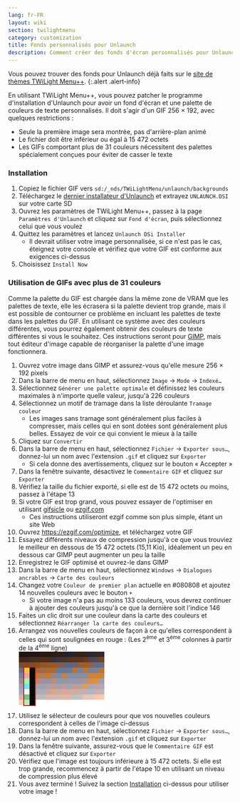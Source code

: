 ```yaml
---
lang: fr-FR
layout: wiki
section: twilightmenu
category: customization
title: Fonds personnalisés pour Unlaunch
description: Comment créer des fonds d'écran personnalisés pour Unlaunch et les installer à l'aide de TWiLight Menu++
---
```


Vous pouvez trouver des fonds pour Unlaunch déjà faits sur le [site de thèmes TWiLight Menu++](https://skins.ds-homebrew.com/unlaunch/).
{:.alert .alert-info}

En utilisant TWiLight Menu++, vous pouvez patcher le programme d'installation d'Unlaunch pour avoir un fond d'écran et une palette de couleurs de texte personnalisés. Il doit s'agir d'un GIF 256 × 192, avec quelques restrictions :
- Seule la première image sera montrée, pas d'arrière-plan animé
- Le fichier doit être inférieur ou égal à 15 472 octets
- Les GIFs comportant plus de 31 couleurs nécessitent des palettes spécialement conçues pour éviter de casser le texte

### Installation
1. Copiez le fichier GIF vers `sd:/_nds/TWiLightMenu/unlaunch/backgrounds`
1. Téléchargez le [dernier installateur d'Unlaunch](https://problemkaputt.de/unlaunch.zip) et extrayez `UNLAUNCH.DSI` sur votre carte SD
1. Ouvrez les paramètres de TWiLight Menu++, passez à la page `Paramètres d'Unlaunch` et cliquez sur `Fond d'écran`, puis sélectionnez celui que vous voulez
1. Quittez les paramètres et lancez `Unlaunch DSi Installer`
   - Il devrait utiliser votre image personnalisée, si ce n'est pas le cas, éteignez votre console et vérifiez que votre GIF est conforme aux exigences ci-dessus
1. Choisissez `Install Now`

### Utilisation de GIFs avec plus de 31 couleurs
Comme la palette du GIF est chargée dans la même zone de VRAM que les palettes de texte, elle les écrasera si la palette devient trop grande, mais il est possible de contourner ce problème en incluant les palettes de texte dans les palettes du GIF. En utilisant ce système avec des couleurs différentes, vous pourrez également obtenir des couleurs de texte différentes si vous le souhaitez. Ces instructions seront pour [GIMP](https://gimp.org), mais tout éditeur d'image capable de réorganiser la palette d'une image fonctionnera.
1. Ouvrez votre image dans GIMP et assurez-vous qu'elle mesure 256 × 192 pixels
1. Dans la barre de menu en haut, sélectionnez `Image` -> `Mode` -> `Indexé…`
1. Sélectionnez `Générer une palette optimale` et définissez les couleurs maximales à n'importe quelle valeur, jusqu'à 226 couleurs
1. Sélectionnez un motif de tramage dans la liste déroulante `Tramage couleur`
   - Les images sans tramage sont généralement plus faciles à compresser, mais celles qui en sont dotées sont généralement plus belles. Essayez de voir ce qui convient le mieux à la taille
1. Cliquez sur `Convertir`
1. Dans la barre de menu en haut, sélectionnez `Fichier` -> `Exporter sous…`, donnez-lui un nom avec l'extension `.gif` et cliquez sur `Exporter`
   - Si cela donne des avertissements, cliquez sur le bouton « Accepter »
1. Dans la fenêtre suivante, désactivez le `Commentaire GIF` et cliquez sur `Exporter`
1. Vérifiez la taille du fichier exporté, si elle est de 15 472 octets ou moins, passez à l'étape 13
1. Si votre GIF est trop grand, vous pouvez essayer de l'optimiser en utilisant [gifsicle](http://www.lcdf.org/gifsicle/) ou [ezgif.com](https://ezgif.com/optimize)
   - Ces instructions utiliseront ezgif comme son plus simple, étant un site Web
1. Ouvrez https://ezgif.com/optimize, et téléchargez votre GIF
1. Essayez différents niveaux de compression jusqu'à ce que vous trouviez le meilleur en dessous de 15 472 octets (15,11 Kio), idéalement un peu en dessous car GIMP peut augmenter un peu la taille
1. Enregistrez le GIF optimisé et ouvrez-le dans GIMP
1. Dans la barre de menu en haut, sélectionnez `Windows` -> `Dialogues ancrables` -> `Carte des couleurs`
1. Changez votre `Couleur de premier plan` actuelle en #080808 et ajoutez 14 nouvelles couleurs avec le bouton `+`
    - Si votre image n'a pas au moins 133 couleurs, vous devrez continuer à ajouter des couleurs jusqu'à ce que la dernière soit l'indice 146
1. Faites un clic droit sur une couleur dans la carte des couleurs et sélectionnez `Réarranger la carte des couleurs…`
1. Arrangez vos nouvelles couleurs de façon à ce qu'elles correspondent à celles qui sont soulignées en rouge : (Les 2<sup>ème</sup> et 3<sup>ème</sup> colonnes à partir de la 4<sup>ème</sup> ligne)<br> ![Palette avec des couleurs de texte correctes](/assets/images/custom-unlaunch-bg/unlaunch-palette.png)
1. Utilisez le sélecteur de couleurs pour que vos nouvelles couleurs correspondent à celles de l'image ci-dessus
1. Dans la barre de menu en haut, sélectionnez `Fichier` -> `Exporter sous…`, donnez-lui un nom avec l'extension `.gif` et cliquez sur `Exporter`
1. Dans la fenêtre suivante, assurez-vous que le `Commentaire GIF` est désactivé et cliquez sur `Exporter`
1. Vérifiez que l'image est toujours inférieure à 15 472 octets. Si elle est trop grande, recommencez à partir de l'étape 10 en utilisant un niveau de compression plus élevé
1. Vous avez terminé ! Suivez la section [Installation](#installing) ci-dessus pour utiliser votre image !
